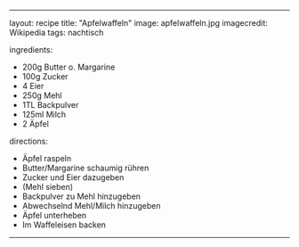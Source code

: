 ---

layout: recipe
title:  "Apfelwaffeln"
image: apfelwaffeln.jpg
imagecredit: Wikipedia
tags: nachtisch

ingredients:
- 200g Butter o. Margarine
- 100g Zucker
- 4 Eier
- 250g Mehl
- 1TL Backpulver
- 125ml Milch
- 2 Äpfel

directions:
- Äpfel raspeln
- Butter/Margarine schaumig rühren
- Zucker und Eier dazugeben
- (Mehl sieben)
- Backpulver zu Mehl hinzugeben
- Abwechselnd Mehl/Milch hinzugeben
- Äpfel unterheben
- Im Waffeleisen backen

---